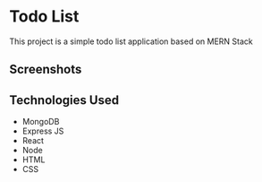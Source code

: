 # Todo List
This project is a simple todo list application based on MERN Stack

## Screenshots

## Technologies Used
- MongoDB
- Express JS
- React
- Node
- HTML
- CSS
